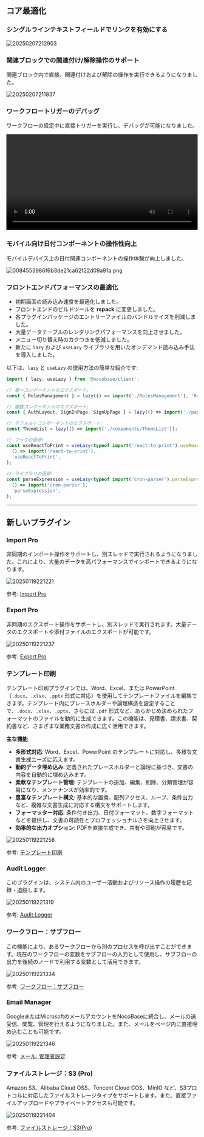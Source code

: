 ## コア最適化

### シングルラインテキストフィールドでリンクを有効にする

![20250207212903](https://static-docs.nocobase.com/20250207212903.png)

### 関連ブロックでの関連付け/解除操作のサポート

関連ブロック内で直接、関連付けおよび解除の操作を実行できるようになりました。

![20250207211837](https://static-docs.nocobase.com/20250207211837.png)

### ワークフロートリガーのデバッグ

ワークフローの設定中に直接トリガーを実行し、デバッグが可能になりました。

<video width="100%" controls>
      <source src="https://static-docs.nocobase.com/20250207213343_rec_.mp4" type="video/mp4">
</video>

### モバイル向け日付コンポーネントの操作性向上

モバイルデバイス上の日付関連コンポーネントの操作体験が向上しました。

![0084553986f6b3de21ca62f22d09a91a.png](https://static-docs.nocobase.com/0084553986f6b3de21ca62f22d09a91a.png)

### フロントエンドパフォーマンスの最適化

* 初期画面の読み込み速度を最適化しました。
* フロントエンドのビルドツールを **rspack** に変更しました。
* 各プラグインパッケージのエントリーファイルのバンドルサイズを削減しました。
* 大量データテーブルのレンダリングパフォーマンスを向上させました。
* メニュー切り替え時のカクつきを低減しました。
* 新たに `lazy` および `useLazy` ライブラリを用いたオンデマンド読み込み手法を導入しました。

以下は、`lazy` と `useLazy` の使用方法の簡単な紹介です:

```ts
import { lazy, useLazy } from '@nocobase/client';

// 単一コンポーネントのエクスポート:
const { RolesManagement } = lazy(() => import('./RolesManagement'), 'RolesManagement');

// 複数コンポーネントのエクスポート:
const { AuthLayout, SignInPage, SignUpPage } = lazy(() => import('./pages'), 'AuthLayout', 'SignInPage', 'SignUpPage');

// デフォルトコンポーネントのエクスポート:
const ThemeList = lazy(() => import('./components/ThemeList'));

// フックの返却:
const useReactToPrint = useLazy<typeof import('react-to-print').useReactToPrint>(
  () => import('react-to-print'),
  'useReactToPrint',
);
  
// ライブラリの返却:
const parseExpression = useLazy<typeof import('cron-parser').parseExpression>(
  () => import('cron-parser'),
  'parseExpression',
);
```

---

## 新しいプラグイン

### Import Pro

非同期のインポート操作をサポートし、別スレッドで実行されるようになりました。これにより、大量のデータを高パフォーマンスでインポートできるようになります。

![20250119221221](https://static-docs.nocobase.com/20250119221221.png)

参考: [Import Pro](https://docs-jp.nocobase.com/handbook/action-import-pro)

### Export Pro

非同期のエクスポート操作をサポートし、別スレッドで実行されます。大量データのエクスポートや添付ファイルのエクスポートが可能です。

![20250119221237](https://static-docs.nocobase.com/20250119221237.png)

参考: [Export Pro](https://docs-jp.nocobase.com/handbook/action-export-pro)

### テンプレート印刷

テンプレート印刷プラグインでは、Word、Excel、または PowerPoint（`.docx`、`.xlsx`、`.pptx` 形式に対応）を使用してテンプレートファイルを編集できます。テンプレート内にプレースホルダーや論理構造を設定することで、`.docx`、`.xlsx`、`.pptx`、さらには `.pdf` 形式など、あらかじめ決められたフォーマットのファイルを動的に生成できます。この機能は、見積書、請求書、契約書など、さまざまな業務文書の作成に広く活用できます。

**主な機能**

* **多形式対応**: Word、Excel、PowerPoint のテンプレートに対応し、多様な文書生成ニーズに応えます。
* **動的データ埋め込み**: 定義されたプレースホルダーと論理に基づき、文書の内容を自動的に埋め込みます。
* **柔軟なテンプレート管理**: テンプレートの追加、編集、削除、分類管理が容易になり、メンテナンスが効率的です。
* **豊富なテンプレート構文**: 基本的な置換、配列アクセス、ループ、条件出力など、複雑な文書生成に対応する構文をサポートします。
* **フォーマッター対応**: 条件付き出力、日付フォーマット、数字フォーマットなどを提供し、文書の可読性とプロフェッショナルさを向上させます。
* **効率的な出力オプション**: PDFを直接生成でき、共有や印刷が容易です。

![20250119221258](https://static-docs.nocobase.com/20250119221258.png)

参考: [テンプレート印刷](https://docs-jp.nocobase.com/handbook/action-template-print)

### Audit Logger

このプラグインは、システム内のユーザー活動およびリソース操作の履歴を記録・追跡します。

![20250119221319](https://static-docs.nocobase.com/20250119221319.png)

参考: [Audit Logger](https://docs-jp.nocobase.com/handbook/audit-logger)

### ワークフロー：サブフロー

この機能により、あるワークフローから別のプロセスを呼び出すことができます。現在のワークフローの変数をサブフローの入力として使用し、サブフローの出力を後続のノードで利用する変数として活用できます。

![20250119221334](https://static-docs.nocobase.com/20250119221334.png)

参考: [ワークフロー：サブフロー](https://docs-jp.nocobase.com/handbook/workflow-subflow)

### Email Manager

GoogleまたはMicrosoftのメールアカウントをNocoBaseに統合し、メールの送受信、閲覧、管理を行えるようになりました。また、メールをページ内に直接埋め込むことも可能です。

![20250119221346](https://static-docs.nocobase.com/20250119221346.png)

参考: [メール: 管理者設定](https://docs-jp.nocobase.com/handbook/email-manager/usage-admin)

### ファイルストレージ：S3 (Pro)

Amazon S3、Alibaba Cloud OSS、Tencent Cloud COS、MinIO など、S3プロトコルに対応したファイルストレージタイプをサポートします。また、直接ファイルアップロードやプライベートアクセスも可能です。

![20250119221404](https://static-docs.nocobase.com/20250119221404.png)

参考: [ファイルストレージ：S3(Pro)](https://docs-jp.nocobase.com/handbook/file-manager/storage/s3-pro)
